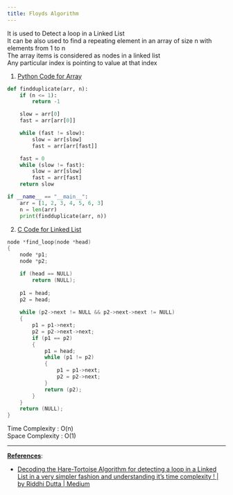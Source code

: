 ```yaml
---
title: Floyds Algorithm
---
```


It is used to Detect a loop in a Linked List  
It can be also used to find a repeating element in an array of size n with elements from 1 to n  
The array items is considered as nodes in a linked list  
Any particular index is pointing to value at that index

1. <u>Python Code for Array</u>

````python
def findduplicate(arr, n): 
	if (n <= 1): 
		return -1

	slow = arr[0] 
	fast = arr[arr[0]] 

	while (fast != slow): 
		slow = arr[slow] 
		fast = arr[arr[fast]] 

	fast = 0
	while (slow != fast): 
		slow = arr[slow] 
		fast = arr[fast] 
	return slow 

if __name__ == "__main__": 
	arr = [1, 2, 3, 4, 5, 6, 3] 
	n = len(arr)
	print(findduplicate(arr, n)) 
````

2. <u>C Code for Linked List</u>

````c
node *find_loop(node *head)
{
	node *p1;
	node *p2;

	if (head == NULL)
		return (NULL);
		
	p1 = head;
	p2 = head;
	
	while (p2->next != NULL && p2->next->next != NULL)
	{
		p1 = p1->next;
		p2 = p2->next->next;
		if (p1 == p2)
		{
			p1 = head;
			while (p1 != p2)
			{
				p1 = p1->next;
				p2 = p2->next;
			}
			return (p2);
		}
	}
	return (NULL);
}
````

Time Complexity : O(n)  
Space Complexity : O(1)

---

**<u>References</u>**:

* [Decoding the Hare-Tortoise Algorithm for detecting a loop in a Linked List in a very simpler fashion and understanding it’s time complexity ! | by Riddhi Dutta | Medium](https://rite2riddhi.medium.com/decoding-thehare-tortoise-algorithm-for-detecting-loop-in-a-linked-list-in-a-very-simpler-fashion-db491efa22b4)